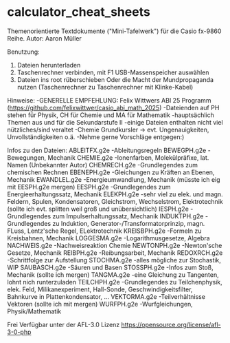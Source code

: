 # calculator_cheat_sheets
Themenorientierte Textdokumente ("Mini-Tafelwerk") für die Casio fx-9860 Reihe.
Autor: Aaron Müller

Benutzung:
1. Dateien herunterladen
2. Taschenrechner verbinden, mit F1 USB-Massenspeicher auswählen
3. Dateien ins root rüberschieben
Oder die Macht der Mundpropaganda nutzen (Taschenrechner zu Taschenrechner mit Klinke-Kabel)

Hinweise:
-GENERELLE EMPFEHLUNG: Felix Wittwers ABI 25 Programm (https://github.com/felixwittwer/casio_abi_math_2025) 
-Dateienden auf PH stehen für Physik, CH für Chemie und MA für Mathematik
-hauptsächlich Themen aus und für die Sekundarstufe II
-einige Dateien enthalten nicht viel nützliches/sind veraltet 
-Chemie Grundkursler -> evt. Ungenauigkeiten, Unvollständigkeiten o.ä.
-Nehme gerne Vorschläge entgegen:)

Infos zu den Dateien:
ABLEITFX.g2e    -Ableitungsregeln
BEWEGPH.g2e     -Bewegungen, Mechanik
CHEMIE.g2e      -Ionenfarben, Molekülpräfixe, lat. Namen (Unbekannter Autor)
CHEMRECH.g2e    -Grundlegendes zum chemischen Rechnen
EBENEPH.g2e     -Gleichungen zu Kräften an Ebenen, Mechanik
EWANDLEL.g2e    -Energieumwandlung, Mechanik (müsste ich eig mit EESPH.g2e mergen)
EESPH.g2e       -Grundlegendes zum Energieerhaltungssatz, Mechanik
ELEKPH.g2e      -sehr viel zu elek. und magn. Feldern, Spulen, Kondensatoren, Gleichstrom, Wechselstrom, Elektrotechnik (sollte ich evt. splitten weil groß und unübersichtlich)
IESPH.g2e       -Grundlegendes zum Impulserhaltungssatz, Mechanik
INDUKTPH.g2e    -Grundlegendes zu Induktion, Generator-/Transformatorprinzip, magn. FLuss, Lentz'sche Regel, ELektrotechnik
KREISBPH.g2e    -Formeln zu Kreisbahnen, Mechanik
LOGGESMA.g2e    -Logarithmusgesetze, Algebra
NACHWEIS.g2e    -Nachweisreaktion Chemie
NEWTONPH.g2e    -Newton'sche Gesetze, Mechanik
REIBPH.g2e      -Reibungsarbeit, Mechanik
REDOXRCH.g2e    -Schrittfolge zur Aufstellung
STOCHMA.g2e     -alles mögliche zur Stochastik, WIP
SAUBASCH.g2e    -Säuren und Basen
STOSSPH.g2e     -Infos zum Stoß, Mechanik (sollte ich mergen)
TANGMA.g2e      -eine Gleichung zu Tangenten, lohnt nich runterzuladen
TEILCHPH.g2e    -Grundlegendes zu Teilchenphysik, elek. Feld, Milikanexperiment, Hall-Sonde, Geschwindigkeitsfilter, Bahnkurve in Plattenkondensator, ... 
VEKTORMA.g2e    -Teilverhältnisse Vektoren (sollte ich mit mergen)
WURFPH.g2e      -Wurfgleichungen, Physik/Mathematik


Frei Verfügbar unter der AFL-3.0 Lizenz https://opensource.org/license/afl-3-0-php
